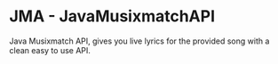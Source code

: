 # JMA - JavaMusixmatchAPI
Java Musixmatch API, gives you live lyrics for the provided song with a clean easy to use API.
